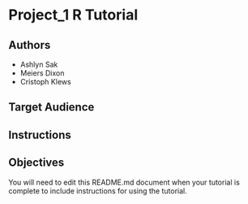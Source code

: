 # Project_1 R Tutorial

## Authors

- Ashlyn Sak
- Meiers Dixon
- Cristoph Klews

## Target Audience



## Instructions



## Objectives



You will need to edit this README.md document when your tutorial is complete to include instructions for using the tutorial.